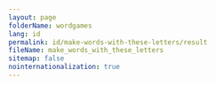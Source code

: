 ```yaml
---
layout: page
folderName: wordgames
lang: id
permalink: id/make-words-with-these-letters/result
fileName: make_words_with_these_letters
sitemap: false
nointernationalization: true 
---
```


